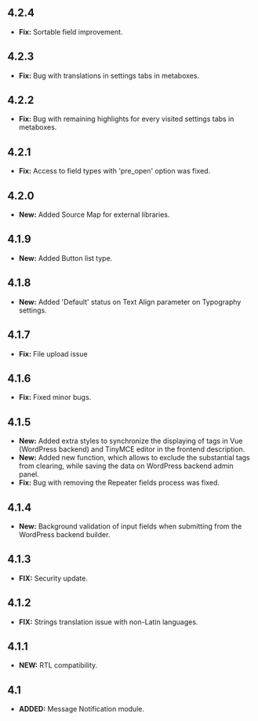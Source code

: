 ## 4.2.4
- **Fix:** Sortable field improvement.
## 4.2.3
- **Fix:** Bug with translations in settings tabs in metaboxes.

## 4.2.2
- **Fix:** Bug with remaining highlights for every visited settings tabs in metaboxes.

## 4.2.1
- **Fix:** Access to field types with 'pre_open' option was fixed.

## 4.2.0
- **New:** Added Source Map for external libraries.

## 4.1.9
- **New:** Added Button list type.

## 4.1.8
- **New:** Added 'Default' status on Text Align parameter on Typography settings.

## 4.1.7
- **Fix:** File upload issue

## 4.1.6
- **Fix:** Fixed minor bugs.

## 4.1.5
- **New:** Added extra styles to synchronize the displaying of tags in Vue (WordPress backend) and TinyMCE editor in the frontend description.
- **New:** Added new function, which allows to exclude the substantial tags from clearing, while saving the data on WordPress backend admin panel.
- **Fix:** Bug with removing the Repeater fields process was fixed.

## 4.1.4
- **New:** Background validation of input fields when submitting from the WordPress backend builder.

## 4.1.3
- **FIX:** Security update.

## 4.1.2
- **FIX:** Strings translation issue with non-Latin languages.

## 4.1.1
- **NEW:** RTL compatibility.

## 4.1
- **ADDED:** Message Notification module.